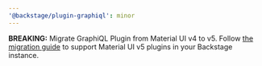 ```yaml
---
'@backstage/plugin-graphiql': minor
---
```


**BREAKING:** Migrate GraphiQL Plugin from Material UI v4 to v5. Follow [the migration guide](https://backstage.io/docs/tutorials/migrate-to-mui5) to support Material UI v5 plugins in your Backstage instance.
